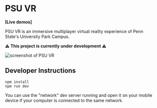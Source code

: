 # PSU VR

**[Live demos]**

PSU VR is an immersive multiplayer virtual reality experience of Penn State's University Park Campus.

**⚠️ This project is currently under development ⚠️**

![screenshot of PSU VR](https://github.com/andrewwoan/PSU-VR/assets/50236987/f36f81b1-377f-4b16-aa2f-49c5944de7e4)

## Developer Instructions

```
npm install
npm run dev
```

You can use the "network" dev server running and open it on your mobile device if your computer is connected to the same network.
